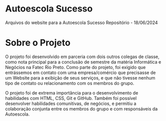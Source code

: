 # Autoescola Sucesso 
 Arquivos do website para a Autoescola Sucesso
 Repositório - 18/06/2024

 # Sobre o Projeto
 O projeto foi desenvolvido em parceria com dois outros colegas de classe, como nota principal para a conclusão de semestre da matéria Informática e Negócios na Fatec Rio Preto. 
 Como parte do projeto, foi exigido que entrássemos em contato com uma empresa/comércio que precisasse de um Website para a exibição de seus serviços, e que não tivesse nenhum tipo de contato ou relacionamento com os membros do grupo. 

 O projeto foi de extrema importância para o desenvolvimento de habilidades com HTML, CSS, Git e GitHub. Também foi possível desenvolver habilidades comunitivas, de negócios, e permitiu a colaboração conjunta entre os membros do grupo e com responsáveis da Autoescola. 
